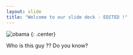 ```yaml
---
layout: slide
title: "Welcome to our slide deck - EDITED !"
---
```


![obama](https://cloud.githubusercontent.com/assets/16547949/25400972/4de67090-29c2-11e7-96a6-8631407b6e4f.jpg)
{: .center}

Who is this guy ??  Do you know?
